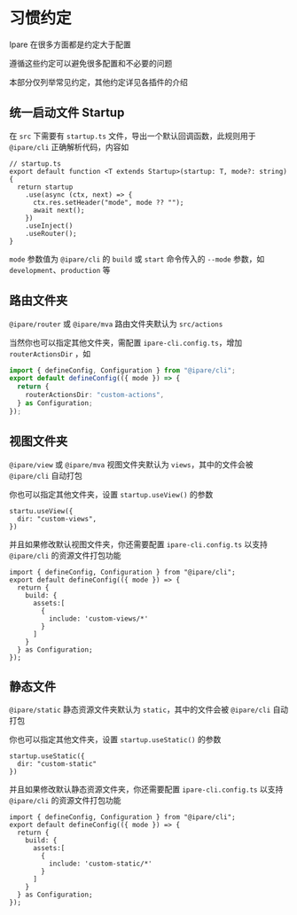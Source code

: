 # 习惯约定

Ipare 在很多方面都是约定大于配置

遵循这些约定可以避免很多配置和不必要的问题

本部分仅列举常见约定，其他约定详见各插件的介绍

## 统一启动文件 Startup

在 `src` 下需要有 `startup.ts` 文件，导出一个默认回调函数，此规则用于 `@ipare/cli` 正确解析代码，内容如

```TS
// startup.ts
export default function <T extends Startup>(startup: T, mode?: string) {
  return startup
    .use(async (ctx, next) => {
      ctx.res.setHeader("mode", mode ?? "");
      await next();
    })
    .useInject()
    .useRouter();
}
```

`mode` 参数值为 `@ipare/cli` 的 `build` 或 `start` 命令传入的 `--mode` 参数，如 `development`、`production` 等

## 路由文件夹

`@ipare/router` 或 `@ipare/mva` 路由文件夹默认为 `src/actions`

当然你也可以指定其他文件夹，需配置 `ipare-cli.config.ts`，增加 `routerActionsDir` ，如

```ts
import { defineConfig, Configuration } from "@ipare/cli";
export default defineConfig(({ mode }) => {
  return {
    routerActionsDir: "custom-actions",
  } as Configuration;
});
```

## 视图文件夹

`@ipare/view` 或 `@ipare/mva` 视图文件夹默认为 `views`，其中的文件会被 `@ipare/cli` 自动打包

你也可以指定其他文件夹，设置 `startup.useView()` 的参数

```TS
startu.useView({
  dir: "custom-views",
})
```

并且如果修改默认视图文件夹，你还需要配置 `ipare-cli.config.ts` 以支持 `@ipare/cli` 的资源文件打包功能

```TS
import { defineConfig, Configuration } from "@ipare/cli";
export default defineConfig(({ mode }) => {
  return {
    build: {
      assets:[
        {
          include: 'custom-views/*'
        }
      ]
    }
  } as Configuration;
});
```

## 静态文件

`@ipare/static` 静态资源文件夹默认为 `static`，其中的文件会被 `@ipare/cli` 自动打包

你也可以指定其他文件夹，设置 `startup.useStatic()` 的参数

```TS
startup.useStatic({
  dir: "custom-static"
})
```

并且如果修改默认静态资源文件夹，你还需要配置 `ipare-cli.config.ts` 以支持 `@ipare/cli` 的资源文件打包功能

```TS
import { defineConfig, Configuration } from "@ipare/cli";
export default defineConfig(({ mode }) => {
  return {
    build: {
      assets:[
        {
          include: 'custom-static/*'
        }
      ]
    }
  } as Configuration;
});
```
